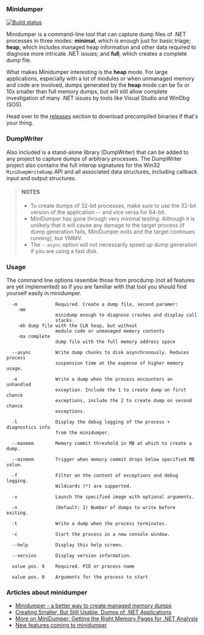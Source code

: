 ### Minidumper

[![Build status](https://lowleveldesign.visualstudio.com/Github/_apis/build/status/Minidumper%20-%20make%20release)](https://lowleveldesign.visualstudio.com/Github/_build/latest?definitionId=15)

Minidumper is a command-line tool that can capture dump files of .NET processes in three modes: **minimal**, which is enough just for basic triage; **heap**, which includes managed heap information and other data required to diagnose more intricate .NET issues; and **full**, which creates a complete dump file.

What makes Minidumper interesting is the **heap** mode. For large applications, especially with a lot of modules or when unmanaged memory and code are involved, dumps generated by the **heap** mode can be 5x or 10x smaller than full memory dumps, but will still allow complete investigation of many .NET issues by tools like Visual Studio and WinDbg (SOS).

Head over to the [releases](https://github.com/goldshtn/minidumper/releases) section to download precompiled binaries if that's your thing.

### DumpWriter

Also included is a stand-alone library (DumpWriter) that can be added to any project to capture dumps of arbitrary processes. The DumpWriter project also contains the full interop signatures for the Win32 `MiniDumpWriteDump` API and all associated data structures, including callback input and output structures.

> #### NOTES
> * To create dumps of 32-bit processes, make sure to use the 32-bit version of the application -- and vice versa for 64-bit.
> * MiniDumper has gone through very minimal testing. Although it is unlikely that it will cause any damage to the target process (if dump generation fails, MiniDumper exits and the target continues running), but YMMV.
> * The `--async` option will not necessarily speed up dump generation if you are using a fast disk.

### Usage

The command line options resemble those from procdump (not all features are yet implemented) so if you are familiar with that tool you should find yourself easily in minidumper.

```
  -m              Required. Create a dump file, second paramer:
    -mm
                  minidump enough to diagnose crashes and display call
                  stacks.
    -mh dump file with the CLR heap, but without
                  module code or unmanaged memory contents
    -ma complete
                  dump file with the full memory address space

  --async         Write dump chunks to disk asynchronously. Reduces process
                  suspension time at the expense of higher memory usage.

  -e              Write a dump when the process encounters an unhandled
                  exception. Include the 1 to create dump on first chance
                  exceptions, include the 2 to create dump on second chance
                  exceptions.

  -l              Display the debug logging of the process + diagnostics info
                  from the minidumper.

  --maxmem        Memory commit threshold in MB at which to create a dump.

  --minmem        Trigger when memory commit drops below specified MB value.

  -f              Filter on the content of exceptions and debug logging.
                  Wildcards (*) are supported.

  -x              Launch the specified image with optional arguments.

  -n              (Default: 1) Number of dumps to write before exiting.

  -t              Write a dump when the process terminates.

  -c              Start the process in a new console window.

  --help          Display this help screen.

  --version       Display version information.

  value pos. 0    Required. PID or process name

  value pos. 0    Arguments for the process to start
```

### Articles about minidumper

- [Minidumper - a better way to create managed memory dumps](http://www.codeproject.com/Articles/1102423/Minidumper-a-better-way-to-create-managed-memory-d)
- [Creating Smaller, But Still Usable, Dumps of .NET Applications](http://blogs.microsoft.co.il/sasha/2015/08/19/minidumper-smaller-dumps-net-applications/)
- [More on MiniDumper: Getting the Right Memory Pages for .NET Analysis](http://blogs.microsoft.co.il/sasha/2015/09/30/more-on-minidumper-getting-the-right-memory-pages-for-net-analysis/)
- [New features coming to minidumper](https://lowleveldesign.wordpress.com/2015/12/21/new-features-coming-to-minidumper)

